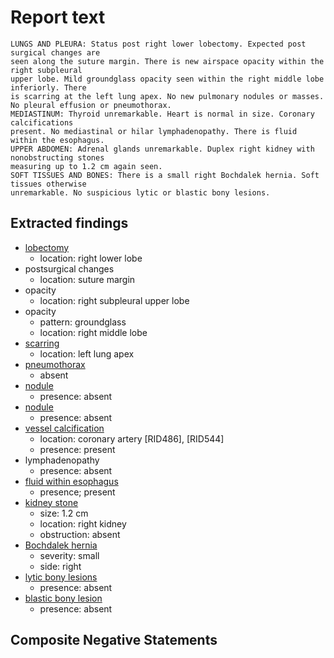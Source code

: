 # Report text

```text
LUNGS AND PLEURA: Status post right lower lobectomy. Expected post surgical changes are
seen along the suture margin. There is new airspace opacity within the right subpleural
upper lobe. Mild groundglass opacity seen within the right middle lobe inferiorly. There
is scarring at the left lung apex. No new pulmonary nodules or masses. No pleural effusion or pneumothorax.
MEDIASTINUM: Thyroid unremarkable. Heart is normal in size. Coronary calcifications
present. No mediastinal or hilar lymphadenopathy. There is fluid within the esophagus.
UPPER ABDOMEN: Adrenal glands unremarkable. Duplex right kidney with nonobstructing stones
measuring up to 1.2 cm again seen.
SOFT TISSUES AND BONES: There is a small right Bochdalek hernia. Soft tissues otherwise
unremarkable. No suspicious lytic or blastic bony lesions.
```

## Extracted findings

- [lobectomy](../../definitions/hood/lobectomy.json)
  - location: right lower lobe
- postsurgical changes
  - location: suture margin
- opacity
  - location: right subpleural upper lobe
- opacity
  - pattern: groundglass
  - location: right middle lobe
- [scarring](../../definitions/nuance/apical_pulmonary_scarring.json)
  - location: left lung apex
- [pneumothorax](../../definitions/hood/pneumothorax.md)
  - absent
- [nodule](../../definitions/hood/pulmonary-nodule.json)
  - presence: absent
- [nodule](../../definitions/hood/pulmonary-nodule.json)
  - presence: absent
- [vessel calcification](../../definitions/nuance/coronary_artery_calcification.json)
  - location: coronary artery [RID486\], \[RID544\]
  - presence: present
- lymphadenopathy
  - presence: absent
- [fluid within esophagus](../../definitions/hood/esophageal-fluid.md)
  - presence; present
- [kidney stone](../../definitions/nuance/renal_stone.json)
  - size: 1.2 cm
  - location: right kidney
  - obstruction: absent
- [Bochdalek hernia](../../definitions/hood/bochdalek-hernia.json)
  - severity: small
  - side: right
- [lytic bony lesions](../../definitions/hood/lytic-lesion.md)
  - presence: absent
- [blastic bony lesion](../../definitions/hood/sclerotic-lesion.md)
  - presence: absent

## Composite Negative Statements